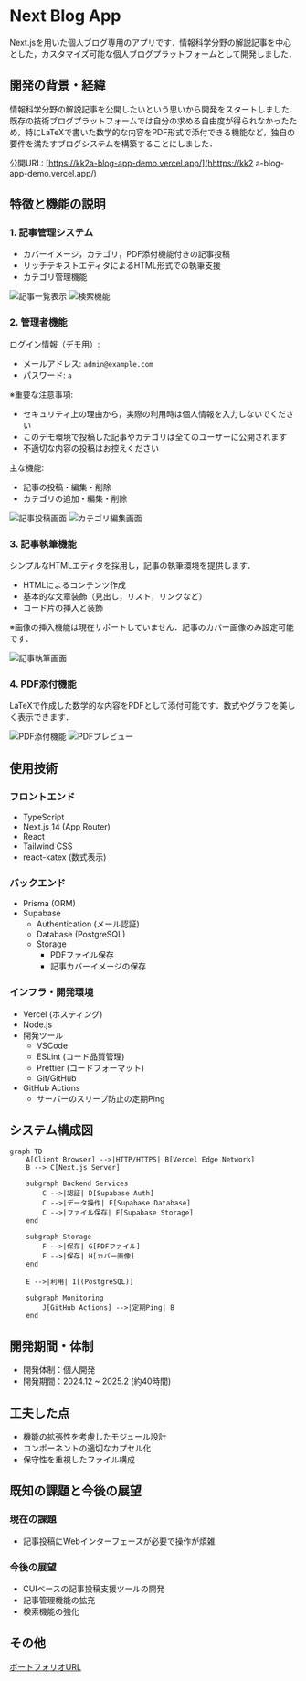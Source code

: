 # Next Blog App

Next.jsを用いた個人ブログ専用のアプリです．情報科学分野の解説記事を中心とした，カスタマイズ可能な個人ブログプラットフォームとして開発しました．

## 開発の背景・経緯

情報科学分野の解説記事を公開したいという思いから開発をスタートしました．既存の技術ブログプラットフォームでは自分の求める自由度が得られなかったため，特にLaTeXで書いた数学的な内容をPDF形式で添付できる機能など，独自の要件を満たすブログシステムを構築することにしました．

公開URL: [https://kk2a-blog-app-demo.vercel.app/](hhttps://kk2
a-blog-app-demo.vercel.app/)

## 特徴と機能の説明

### 1. 記事管理システム

- カバーイメージ，カテゴリ，PDF添付機能付きの記事投稿
- リッチテキストエディタによるHTML形式での執筆支援
- カテゴリ管理機能

![記事一覧表示](public/images/readme/list-view.png)
![検索機能](public/images/readme/search.png)

### 2. 管理者機能

ログイン情報（デモ用）:

- メールアドレス: `admin@example.com`
- パスワード: `a`

※重要な注意事項:

- セキュリティ上の理由から，実際の利用時は個人情報を入力しないでください
- このデモ環境で投稿した記事やカテゴリは全てのユーザーに公開されます
- 不適切な内容の投稿はお控えください

主な機能:

- 記事の投稿・編集・削除
- カテゴリの追加・編集・削除

![記事投稿画面](public/images/readme/post-editor.png)
![カテゴリ編集画面](public/images/readme/category-editor.png)

### 3. 記事執筆機能

シンプルなHTMLエディタを採用し，記事の執筆環境を提供します．

- HTMLによるコンテンツ作成
- 基本的な文章装飾（見出し，リスト，リンクなど）
- コード片の挿入と装飾

※画像の挿入機能は現在サポートしていません．記事のカバー画像のみ設定可能です．

![記事執筆画面](public/images/readme/post-content-editor.png)

### 4. PDF添付機能

LaTeXで作成した数学的な内容をPDFとして添付可能です．数式やグラフを美しく表示できます．

![PDF添付機能](public/images/readme/pdf-upload.png)
![PDFプレビュー](public/images/readme/pdf-preview.png)

## 使用技術

### フロントエンド

- TypeScript
- Next.js 14 (App Router)
- React
- Tailwind CSS
- react-katex (数式表示)

### バックエンド

- Prisma (ORM)
- Supabase
  - Authentication (メール認証)
  - Database (PostgreSQL)
  - Storage
    - PDFファイル保存
    - 記事カバーイメージの保存

### インフラ・開発環境

- Vercel (ホスティング)
- Node.js
- 開発ツール
  - VSCode
  - ESLint (コード品質管理)
  - Prettier (コードフォーマット)
  - Git/GitHub
- GitHub Actions
  - サーバーのスリープ防止の定期Ping

## システム構成図

```mermaid
graph TD
    A[Client Browser] -->|HTTP/HTTPS| B[Vercel Edge Network]
    B --> C[Next.js Server]

    subgraph Backend Services
        C -->|認証| D[Supabase Auth]
        C -->|データ操作| E[Supabase Database]
        C -->|ファイル保存| F[Supabase Storage]
    end

    subgraph Storage
        F -->|保存| G[PDFファイル]
        F -->|保存| H[カバー画像]
    end

    E -->|利用| I[(PostgreSQL)]

    subgraph Monitoring
        J[GitHub Actions] -->|定期Ping| B
    end
```

## 開発期間・体制

- 開発体制：個人開発
- 開発期間：2024.12 ~ 2025.2 (約40時間)

## 工夫した点

- 機能の拡張性を考慮したモジュール設計
- コンポーネントの適切なカプセル化
- 保守性を重視したファイル構成

## 既知の課題と今後の展望

### 現在の課題

- 記事投稿にWebインターフェースが必要で操作が煩雑

### 今後の展望

- CUIベースの記事投稿支援ツールの開発
- 記事管理機能の拡充
- 検索機能の強化

## その他

[ポートフォリオURL](https://kk2a.github.io/portfolio/Portfolio.html)
